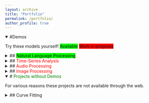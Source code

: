```yaml
---
layout: archive
title: "Portfolio"
permalink: /portfolio/
author_profile: true
---
```


<details open>
  <summary>#Demos</summary>

  Try these models yourself! <span style="background-color:#00FF00">Available</span> <span style="background-color:#FF0000">Work in progress</span>

  <details>
    <summary>## <span style="background-color:#00FF00">Natural Language Processing</span></summary>

    ### Movie Review Sentiment

    A small project for me to learn how to deploy models to a server. Here a simple bag-of-words model to predict the sentiment of a provided movie review. [Try it out yourself]          (https://mattingliswhalen.github.io/demos/movie_review_sentiment.html) or read more about the model at the [GitHub repository](https://github.com/MattInglisWhalen/MovieReviewSentiments)!

  </details>

  <details>
    <summary>## <span style="color:red">Time-Series Analysis</span></summary>

  </details>

  <details>
    <summary>## <span style="color:red">Audio Processing</span></summary>

  </details>

  <details>
    <summary>## <span style="color:red">Image Processing</span></summary>

  </details>

</details>

<details open>
  <summary># <span style="color:green">Projects without Demos</span></summary>

  For various reasons these projects are not available through the web. 

  <details>
    <summary>## Curve Fitting</summary>

    ### MIW's AutoFit

    This project was originally meant to be marketed online to researchers and professionals that needed a quick way to determine the best functional model to fit their 1D data. This       multiplatform GUI is compatible with Windows, MacOSX, and Ubuntu.
  </details>

</details>
